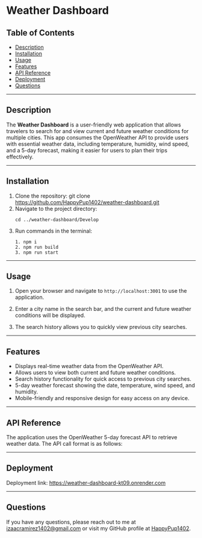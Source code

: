# Weather Dashboard

## Table of Contents
- [Description](#description)
- [Installation](#installation)
- [Usage](#usage)
- [Features](#features)
- [API Reference](#api-reference)
- [Deployment](#deployment)
- [Questions](#questions)

---

## Description

The **Weather Dashboard** is a user-friendly web application that allows travelers to search for and view current and future weather conditions for multiple cities. This app consumes the OpenWeather API to provide users with essential weather data, including temperature, humidity, wind speed, and a 5-day forecast, making it easier for users to plan their trips effectively.

---

## Installation

1. Clone the repository: git clone https://github.com/HappyPup1402/weather-dashboard.git
2. Navigate to the project directory:
    ```
    cd ../weather-dashboard/Develop
    ```
3. Run commands in the terminal:
    ```
    1. npm i
    2. npm run build
    3. npm run start
    ```

---

## Usage

1. Open your browser and navigate to `http://localhost:3001` to use the application.

2. Enter a city name in the search bar, and the current and future weather conditions will be displayed.

3. The search history allows you to quickly view previous city searches.

---

## Features

- Displays real-time weather data from the OpenWeather API.
- Allows users to view both current and future weather conditions.
- Search history functionality for quick access to previous city searches.
- 5-day weather forecast showing the date, temperature, wind speed, and humidity.
- Mobile-friendly and responsive design for easy access on any device.

---

## API Reference

The application uses the OpenWeather 5-day forecast API to retrieve weather data. The API call format is as follows:

---

## Deployment

Deployment link: https://weather-dashboard-kt09.onrender.com

---

## Questions

If you have any questions, please reach out to me at [izaacramirez1402@gmail.com](mailto:izaacramirez1402@gmail.com) or visit my GitHub profile at [HappyPup1402](https://github.com/HappyPup1402).